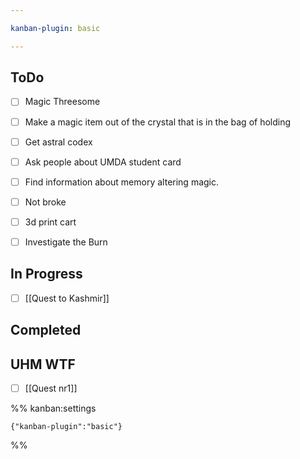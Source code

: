 ```yaml
---

kanban-plugin: basic

---
```


## ToDo

- [ ] Magic Threesome
- [ ] Make a magic item out of the crystal that is in the bag of holding
- [ ] Get astral codex
- [ ] Ask people about UMDA student card
- [ ] Find information about memory altering magic.
- [ ] Not broke
- [ ] 3d print cart
- [ ] Investigate the Burn


## In Progress

- [ ] [[Quest to Kashmir]]


## Completed



## UHM WTF

- [ ] [[Quest nr1]]




%% kanban:settings
```
{"kanban-plugin":"basic"}
```
%%
